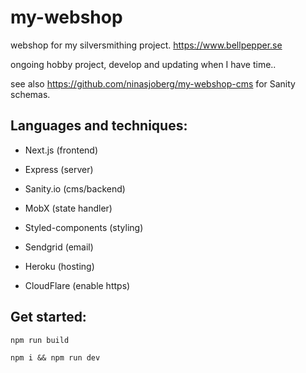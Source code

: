 # my-webshop
webshop for my silversmithing project. https://www.bellpepper.se

ongoing hobby project, develop and updating when I have time..

see also https://github.com/ninasjoberg/my-webshop-cms for Sanity schemas.


## Languages and techniques:
- Next.js (frontend)
- Express (server)
- Sanity.io (cms/backend)
- MobX (state handler)
- Styled-components (styling)
- Sendgrid (email)

- Heroku (hosting)
- CloudFlare (enable https)


## Get started:
`npm run build`

`npm i && npm run dev`
